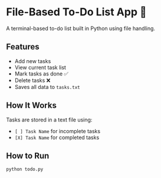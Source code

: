 # File-Based To-Do List App 📝

A terminal-based to-do list built in Python using file handling.

## Features
- Add new tasks
- View current task list
- Mark tasks as done ✅
- Delete tasks ❌
- Saves all data to `tasks.txt`

## How It Works
Tasks are stored in a text file using:
- `[ ] Task Name` for incomplete tasks
- `[X] Task Name` for completed tasks

## How to Run

```bash
python todo.py
